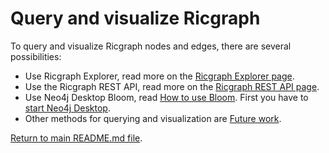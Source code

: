 # Query and visualize Ricgraph

To query and visualize Ricgraph nodes and edges, there are several possibilities:

* Use Ricgraph Explorer, read 
  more on the [Ricgraph Explorer page](ricgraph_explorer.md#ricgraph-explorer).
* Use the Ricgraph REST API, read 
  more on the [Ricgraph REST API page](ricgraph_restapi.md#ricgraph-rest-api).
* Use Neo4j Desktop Bloom, read [How to use 
  Bloom](ricgraph_backend_neo4j.md#how-to-use-bloom-for-neo4j-desktop-optional).
  First you have to [start Neo4j Desktop](ricgraph_backend_neo4j.md#start-neo4j-desktop).
* Other methods for querying and visualization are
  [Future work](ricgraph_future_work.md#future-work).

[Return to main README.md file](../README.md#ricgraph---research-in-context-graph).
